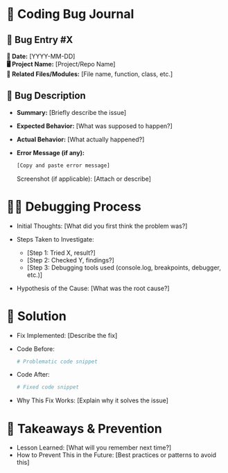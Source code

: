 # 🐞 Coding Bug Journal

## 📝 Bug Entry #X  
**📅 Date:** [YYYY-MM-DD]  
**🖥️ Project Name:** [Project/Repo Name]  
**🔗 Related Files/Modules:** [File name, function, class, etc.]  

## 🐞 Bug Description  

- **Summary:** [Briefly describe the issue]  
- **Expected Behavior:** [What was supposed to happen?]  
- **Actual Behavior:** [What actually happened?]  
- **Error Message (if any):**
  
  ```bash
  [Copy and paste error message]
  ```
  Screenshot (if applicable): [Attach or describe]

# 🕵️‍♂️ Debugging Process

- Initial Thoughts: [What did you first think the problem was?]

- Steps Taken to Investigate:
  - [Step 1: Tried X, result?]
  - [Step 2: Checked Y, findings?]
  - [Step 3: Debugging tools used (console.log, breakpoints, debugger, etc.)]
  
- Hypothesis of the Cause: [What was the root cause?]

# 🚀 Solution

- Fix Implemented: [Describe the fix]
  
- Code Before:
  ```python
  # Problematic code snippet
  ```

- Code After:
  ```python
  # Fixed code snippet
  ```

- Why This Fix Works: [Explain why it solves the issue]

# 📌 Takeaways & Prevention

- Lesson Learned: [What will you remember next time?]
- How to Prevent This in the Future: [Best practices or patterns to avoid this]
